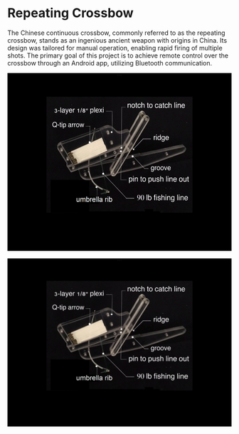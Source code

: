 # Repeating Crossbow
The Chinese continuous crossbow, commonly referred to as the repeating crossbow, stands as an ingenious ancient weapon with origins in China. Its design was tailored for manual operation, enabling rapid firing of multiple shots. The primary goal of this project is to achieve remote control over the crossbow through an Android app, utilizing Bluetooth communication.

<img src="/CrossbowPrototype.png" alt="prototype" height="400">

![prototype](/CrossbowPrototype.png)
